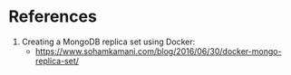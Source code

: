 # References

1.	Creating a MongoDB replica set using Docker: 
    -	https://www.sohamkamani.com/blog/2016/06/30/docker-mongo-replica-set/
    
<br/>